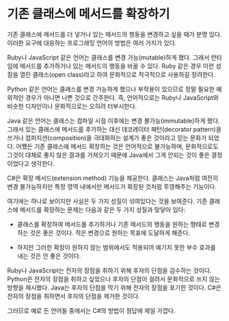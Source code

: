 기존 클래스에 메서드를 확장하기
===============================

기존 클래스에 메서드를 더 넣거나 있는 메서드의 행동을 변경하고 싶을 때가 분명 있다. 이러한 요구에 대응하는 프로그래밍 언어의 방법은 여러 가지가 있다.

Ruby나 JavaScript 같은 언어는 클래스를 변경 가능(mutable)하게 했다. 그래서 런타임에 메서드를 추가하거나 있는 메서드의 행동을 바꿀 수 있다. Ruby 같은 경우 이런 성질을 열린 클래스(open class)라고 하여 문화적으로 적극적으로 사용하길 장려한다.

Python 같은 언어는 클래스를 변경 가능하게 했으나 부작용이 있으므로 정말 필요한 예외적인 경우가 아니면 나쁜 것으로 간주한다. 즉, 언어적으로는 Ruby나 JavaScript와 비슷한 디자인이나 문화적으로는 오히려 터부시한다.

Java 같은 언어는 클래스는 컴파일 시점 이후에는 변경 불가능(immutable)하게 했다. 그래서 있는 클래스에 메서드를 추가하는 대신 데코레이터 패턴(decorator pattern)을 쓰거나 컴퍼지션(composition)을 극대화하는 설계가 좋은 것이라고 믿는 문화가 되었다. 어쨌든 기존 클래스에 메서드 확장하는 것은 언어적으로 불가능하며, 문화적으로도 그것이 대체로 좋지 않은 결과를 가져오기 때문에 Java에서 그게 안되는 것이 좋은 결정이었다고 생각한다.

C#은 확장 메서드(extension method) 기능을 제공한다. 클래스는 Java처럼 여전히 변경 불가능하지만 특정 영역 내에서만 메서드가 확장된 것처럼 투영해주는 기능이다.

여기에는 하나로 보이지만 사실은 두 가지 성질이 섞여있다는 것을 보여준다. 기존 클래스에 메서드를 확장하는 문제는 다음과 같은 두 가지 성질과 맞닿아 있다:

- 클래스를 확장하여 메서드를 추가하거나 기존 메서드의 행동을 원하는 형태로 변경하는 것은 좋은 것이다. 적은 변경으로 원하는 목표에 도달하게 해준다.

- 하지만 그러한 확장이 원하지 않는 범위에서도 적용되어 예기치 못한 부수 효과를 내는 것은 안 좋은 것이다.

Ruby나 JavaScript는 전자의 장점을 취하기 위해 후자의 단점을 감수하는 것이다. Python은 전자의 장점을 취하고 싶었으나 후자의 단점이 걸려서 문화적으로 쓰지 않는 방향을 제시했다. Java는 후자의 단점을 막기 위해 전자의 장점을 포기한 것이다. C#은 전자의 장점을 취하면서 후자의 단점을 제거한 것이다.

그러므로 예로 든 언어들 중에서는 C#의 방법이 정답에 제일 가깝다.
